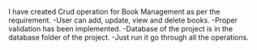 I have created Crud operation for Book Management as per the requirement.
-User can add, update, view and delete books.
-Proper validation has been implemented.
-Database of the project is in the database folder of the project.
-Just run it go through all the operations.

